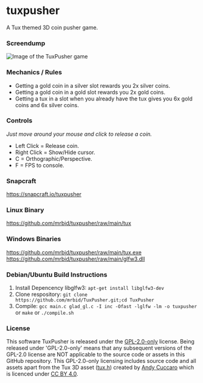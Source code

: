 # tuxpusher
A Tux themed 3D coin pusher game.

### Screendump
![Image of the TuxPusher game](https://dashboard.snapcraft.io/site_media/appmedia/2023/01/Screenshot_2023-01-10_04-47-51.png)

### Mechanics / Rules
- Getting a gold coin in a silver slot rewards you 2x silver coins.
- Getting a gold coin in a gold slot rewards you 2x gold coins.
- Getting a tux in a slot when you already have the tux gives you 6x gold coins and 6x silver coins.

### Controls
_Just move around your mouse and click to release a coin._
- Left Click = Release coin.
- Right Click = Show/Hide cursor.
- C = Orthographic/Perspective.
- F = FPS to console.

### Snapcraft
https://snapcraft.io/tuxpusher

### Linux Binary
https://github.com/mrbid/tuxpusher/raw/main/tux

### Windows Binaries
https://github.com/mrbid/tuxpusher/raw/main/tux.exe<br>
https://github.com/mrbid/tuxpusher/raw/main/glfw3.dll

### Debian/Ubuntu Build Instructions
1. Install Depencency libglfw3: `apt-get install libglfw3-dev`
2. Clone respository: `git clone https://github.com/mrbid/TuxPusher.git;cd TuxPusher`
3. Compile: `gcc main.c glad_gl.c -I inc -Ofast -lglfw -lm -o tuxpusher` or `make` or `./compile.sh`

### License
This software TuxPusher is released under the [GPL-2.0-only](https://spdx.org/licenses/GPL-2.0-only.html) license. Being released under 'GPL-2.0-only' means that any subsequent versions of the GPL-2.0 license are NOT applicable to the source code or assets in this GitHub repository. This GPL-2.0-only licensing includes source code and all assets apart from the Tux 3D asset ([tux.h](assets/tux.h)) created by [Andy Cuccaro](https://sketchfab.com/andycuccaro) which is licenced under [CC BY 4.0](https://creativecommons.org/licenses/by/4.0/).
